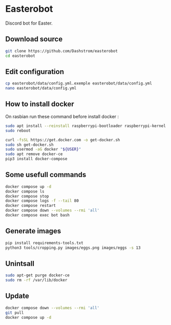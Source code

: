 # Easterobot

Discord bot for Easter.

## Download source

```bash
git clone https://github.com/Dashstrom/easterobot
cd easterobot
```

## Edit configuration

```bash
cp easterobot/data/config.yml.exemple easterobot/data/config.yml
nano easterobot/data/config.yml
```

## How to install docker

On rasbian run these command before install docker :

```bash
sudo apt install --reinstall raspberrypi-bootloader raspberrypi-kernel
sudo reboot
```

```bash
curl -fsSL https://get.docker.com -o get-docker.sh
sudo sh get-docker.sh
sudo usermod -aG docker "${USER}"
sudo apt remove docker-ce
pip3 install docker-compose
```

## Some usefull commands

```bash
docker compose up -d
docker compose ls
docker compose stop
docker compose logs -f --tail 80
docker compose restart
docker compose down --volumes --rmi 'all'
docker compose exec bot bash
```

## Generate images

```bash
pip install requirements-tools.txt
python3 tools/cropping.py images/eggs.png images/eggs -s 13
```

## Unintsall

```bash
sudo apt-get purge docker-ce
sudo rm -rf /var/lib/docker
```

## Update

```bash
docker compose down --volumes --rmi 'all'
git pull
docker compose up -d
```

